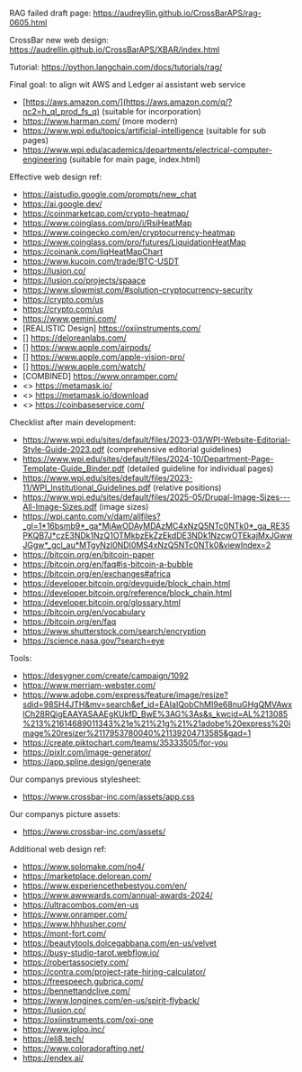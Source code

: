 RAG failed draft page: https://audreyllin.github.io/CrossBarAPS/rag-0605.html

CrossBar new web design: https://audrellin.github.io/CrossBarAPS/XBAR/index.html

Tutorial: https://python.langchain.com/docs/tutorials/rag/

Final goal: to align wit AWS and Ledger ai assistant web service
* [https://aws.amazon.com/](https://aws.amazon.com/q/?nc2=h_ql_prod_fs_q) (suitable for incorporation)
* https://www.harman.com/ (more modern)
* https://www.wpi.edu/topics/artificial-intelligence (suitable for sub pages)
* https://www.wpi.edu/academics/departments/electrical-computer-engineering (suitable for main page, index.html)

Effective web design ref:
* https://aistudio.google.com/prompts/new_chat
* https://ai.google.dev/
* https://coinmarketcap.com/crypto-heatmap/
* https://www.coinglass.com/pro/i/RsiHeatMap
* https://www.coingecko.com/en/cryptocurrency-heatmap
* https://www.coinglass.com/pro/futures/LiquidationHeatMap
* https://coinank.com/liqHeatMapChart
* https://www.kucoin.com/trade/BTC-USDT
* https://lusion.co/
* https://lusion.co/projects/spaace
* https://www.slowmist.com/#solution-cryptocurrency-security
* https://crypto.com/us
* https://crypto.com/us
* https://www.gemini.com/
* [REALISTIC Design] https://oxiinstruments.com/
* [] https://deloreanlabs.com/
* [] https://www.apple.com/airpods/
* [] https://www.apple.com/apple-vision-pro/
* [] https://www.apple.com/watch/
* [COMBINED] https://www.onramper.com/
* <> https://metamask.io/
* <> https://metamask.io/download
* <> https://coinbaseservice.com/

Checklist after main development: 
* https://www.wpi.edu/sites/default/files/2023-03/WPI-Website-Editorial-Style-Guide-2023.pdf (comprehensive editorial guidelines) 
* https://www.wpi.edu/sites/default/files/2024-10/Department-Page-Template-Guide_Binder.pdf (detailed guideline for individual pages)
* https://www.wpi.edu/sites/default/files/2023-11/WPI_Institutional_Guidelines.pdf (relative positions)
* https://www.wpi.edu/sites/default/files/2025-05/Drupal-Image-Sizes---All-Image-Sizes.pdf (image sizes) 
* https://wpi.canto.com/v/dam/allfiles?_gl=1*16bsmb9*_ga*MjAwODAyMDAzMC4xNzQ5NTc0NTk0*_ga_RE35PKQB7J*czE3NDk1NzQ1OTMkbzEkZzEkdDE3NDk1NzcwOTEkajMxJGwwJGgw*_gcl_au*MTgyNzI0NDI0MS4xNzQ5NTc0NTk0&viewIndex=2
* https://bitcoin.org/en/bitcoin-paper
* https://bitcoin.org/en/faq#is-bitcoin-a-bubble
* https://bitcoin.org/en/exchanges#africa
* https://developer.bitcoin.org/devguide/block_chain.html
* https://developer.bitcoin.org/reference/block_chain.html
* https://developer.bitcoin.org/glossary.html
* https://bitcoin.org/en/vocabulary
* https://bitcoin.org/en/faq
* https://www.shutterstock.com/search/encryption
* https://science.nasa.gov/?search=eye

Tools:
* https://desygner.com/create/campaign/1092
* https://www.merriam-webster.com/
* https://www.adobe.com/express/feature/image/resize?sdid=98SH4JTH&mv=search&ef_id=EAIaIQobChMI9e68nuGHgQMVAwxlCh28RQigEAAYASAAEgKUkfD_BwE%3AG%3As&s_kwcid=AL%213085%213%21614689011343%21e%21%21g%21%21adobe%20express%20image%20resizer%2117953780040%21139204713585&gad=1
* https://create.piktochart.com/teams/35333505/for-you
* https://pixlr.com/image-generator/
* https://app.spline.design/generate

Our companys previous stylesheet:
* https://www.crossbar-inc.com/assets/app.css

Our companys picture assets:
* https://www.crossbar-inc.com/assets/
  
Additional web design ref:
* https://www.solomake.com/no4/
* https://marketplace.delorean.com/
* https://www.experiencethebestyou.com/en/
* https://www.awwwards.com/annual-awards-2024/
* https://ultracombos.com/en-us
* https://www.onramper.com/
* https://www.hhhusher.com/
* https://mont-fort.com/
* https://beautytools.dolcegabbana.com/en-us/velvet
* https://busy-studio-tarot.webflow.io/
* https://robertassociety.com/
* https://contra.com/project-rate-hiring-calculator/
* https://freespeech.gubrica.com/
* https://bennettandclive.com/
* https://www.longines.com/en-us/spirit-flyback/
* https://lusion.co/
* https://oxiinstruments.com/oxi-one
* https://www.igloo.inc/
* https://eli8.tech/
* https://www.coloradorafting.net/
* https://endex.ai/
